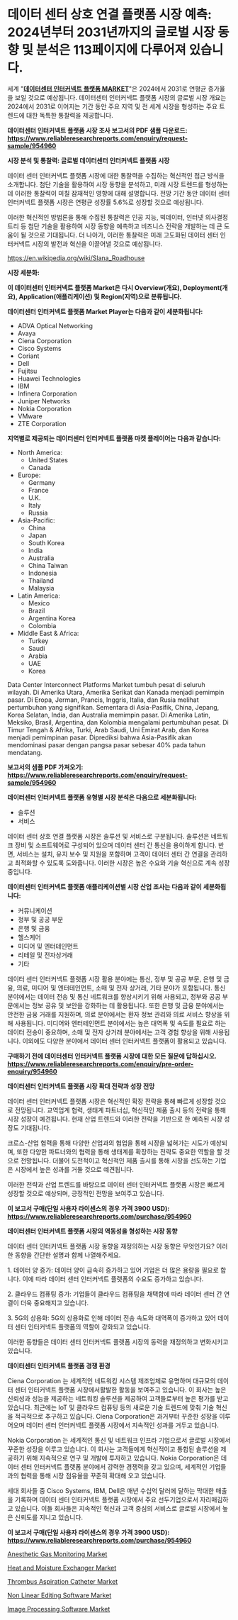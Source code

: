 <p><h1>데이터 센터 상호 연결 플랫폼 시장 예측: 2024년부터 2031년까지의 글로벌 시장 동향 및 분석은 113페이지에 다루어져 있습니다.</h1></p><p>세계 "<strong><a href="https://www.reliableresearchreports.com/data-center-interconnect-platforms-r954960">데이터센터 인터커넥트 플랫폼 MARKET</a></strong>"은 2024에서 2031로 연평균 증가율을 보일 것으로 예상됩니다. 데이터센터 인터커넥트 플랫폼 시장의 글로벌 시장 개요는 2024에서 2031로 이어지는 기간 동안 주요 지역 및 전 세계 시장을 형성하는 주요 트렌드에 대한 독특한 통찰력을 제공합니다.</p>
<p><strong>데이터센터 인터커넥트 플랫폼 시장 조사 보고서의 PDF 샘플 다운로드: <a href="https://www.reliableresearchreports.com/enquiry/request-sample/954960">https://www.reliableresearchreports.com/enquiry/request-sample/954960</a></strong></p>
<p><strong>시장 분석 및 통찰력: 글로벌 데이터센터 인터커넥트 플랫폼 시장</strong></p>
<p><p>데이터 센터 인터커넥트 플랫폼 시장에 대한 통찰력을 수집하는 혁신적인 접근 방식을 소개합니다. 첨단 기술을 활용하여 시장 동향을 분석하고, 미래 시장 트렌드를 형성하는데 이러한 통찰력이 미칠 잠재적인 영향에 대해 설명합니다. 전망 기간 동안 데이터 센터 인터커넥트 플랫폼 시장은 연평균 성장률 5.6%로 성장할 것으로 예상됩니다.</p><p>이러한 혁신적인 방법론을 통해 수집된 통찰력은 인공 지능, 빅데이터, 인터넷 의사결정 트리 등 첨단 기술을 활용하여 시장 동향을 예측하고 비즈니스 전략을 개발하는 데 큰 도움이 될 것으로 기대됩니다. 더 나아가, 이러한 통찰력은 미래 고도화된 데이터 센터 인터커넥트 시장의 발전과 혁신을 이끌어낼 것으로 예상됩니다.</p></p>
<p><a href="%7CAUTHORITHY_DOMAIN_URL%7C">https://en.wikipedia.org/wiki/Slana_Roadhouse</a></p>
<p><strong>시장 세분화:</strong></p>
<p><strong>이 데이터센터 인터커넥트 플랫폼 Market은 다시 Overview(개요), Deployment(개요), Application(애플리케이션) 및 Region(지역)으로 분류됩니다.</strong></p>
<p><strong>데이터센터 인터커넥트 플랫폼 Market Player는 다음과 같이 세분화됩니다:</strong></p>
<p><ul><li>ADVA Optical Networking</li><li>Avaya</li><li>Ciena Corporation</li><li>Cisco Systems</li><li>Coriant</li><li>Dell</li><li>Fujitsu</li><li>Huawei Technologies</li><li>IBM</li><li>Infinera Corporation</li><li>Juniper Networks</li><li>Nokia Corporation</li><li>VMware</li><li>ZTE Corporation</li></ul></p>
<p><strong>지역별로 제공되는 데이터센터 인터커넥트 플랫폼 마켓 플레이어는 다음과 같습니다:</strong></p>
<p><ul>
    <li>
        North America:
        <ul>
            <li>United States</li>
            <li>Canada</li>
        </ul>
    </li>
    <li>
        Europe:
        <ul>
            <li>Germany</li>
            <li>France</li>
            <li>U.K.</li>
            <li>Italy</li>
            <li>Russia</li>
        </ul>
    </li>
    <li>
        Asia-Pacific:
        <ul>
            <li>China</li>
            <li>Japan</li>
            <li>South Korea</li>
            <li>India</li>
            <li>Australia</li>
            <li>China Taiwan</li>
            <li>Indonesia</li>
            <li>Thailand</li>
            <li>Malaysia</li>
        </ul>
    </li>
    <li>
        Latin America:
        <ul>
            <li>Mexico</li>
            <li>Brazil</li>
            <li>Argentina Korea</li>
            <li>Colombia</li>
        </ul>
    </li>
    <li>
        Middle East & Africa:
        <ul>
            <li>Turkey</li>
            <li>Saudi</li>
            <li>Arabia</li>
            <li>UAE</li>
            <li>Korea</li>
        </ul>
    </li>
    </ul></p>
<p><p>Data Center Interconnect Platforms Market tumbuh pesat di seluruh wilayah. Di Amerika Utara, Amerika Serikat dan Kanada menjadi pemimpin pasar. Di Eropa, Jerman, Prancis, Inggris, Italia, dan Rusia melihat pertumbuhan yang signifikan. Sementara di Asia-Pasifik, China, Jepang, Korea Selatan, India, dan Australia memimpin pasar. Di Amerika Latin, Meksiko, Brasil, Argentina, dan Kolombia mengalami pertumbuhan pesat. Di Timur Tengah & Afrika, Turki, Arab Saudi, Uni Emirat Arab, dan Korea menjadi pemimpinan pasar. Diprediksi bahwa Asia-Pasifik akan mendominasi pasar dengan pangsa pasar sebesar 40% pada tahun mendatang.</p></p>
<p><strong>보고서의 샘플 PDF 가져오기: <a href="https://www.reliableresearchreports.com/enquiry/request-sample/954960">https://www.reliableresearchreports.com/enquiry/request-sample/954960</a></strong></p>
<p><strong>데이터센터 인터커넥트 플랫폼 유형별 시장 분석은 다음으로 세분화됩니다:</strong></p>
<p><ul><li>솔루션</li><li>서비스</li></ul></p>
<p><p>데이터 센터 상호 연결 플랫폼 시장은 솔루션 및 서비스로 구분됩니다. 솔루션은 네트워크 장비 및 소프트웨어로 구성되어 있으며 데이터 센터 간 통신을 용이하게 합니다. 반면, 서비스는 설치, 유지 보수 및 지원을 포함하며 고객이 데이터 센터 간 연결을 관리하고 최적화할 수 있도록 도와줍니다. 이러한 시장은 높은 수요와 기술 혁신으로 계속 성장 중입니다.</p></p>
<p><strong>데이터센터 인터커넥트 플랫폼 애플리케이션별 시장 산업 조사는 다음과 같이 세분화됩니다:</strong></p>
<p><ul><li>커뮤니케이션</li><li>정부 및 공공 부문</li><li>은행 및 금융</li><li>헬스케어</li><li>미디어 및 엔터테인먼트</li><li>리테일 및 전자상거래</li><li>기타</li></ul></p>
<p><p>데이터 센터 인터커넥트 플랫폼 시장 활용 분야에는 통신, 정부 및 공공 부문, 은행 및 금융, 의료, 미디어 및 엔터테인먼트, 소매 및 전자 상거래, 기타 분야가 포함됩니다. 통신 분야에서는 데이터 전송 및 통신 네트워크를 향상시키기 위해 사용되고, 정부와 공공 부문에서는 정보 공유 및 보안을 강화하는 데 활용됩니다. 또한 은행 및 금융 분야에서는 안전한 금융 거래를 지원하며, 의료 분야에서는 환자 정보 관리와 의료 서비스 향상을 위해 사용됩니다. 미디어와 엔터테인먼트 분야에서는 높은 대역폭 및 속도를 필요로 하는 데이터 전송이 중요하며, 소매 및 전자 상거래 분야에서는 고객 경험 향상을 위해 사용됩니다. 이외에도 다양한 분야에서 데이터 센터 인터커넥트 플랫폼이 활용되고 있습니다.</p></p>
<p><strong>구매하기 전에 데이터센터 인터커넥트 플랫폼 시장에 대한 모든 질문에 답하십시오. <a href="https://www.reliableresearchreports.com/enquiry/pre-order-enquiry/954960">https://www.reliableresearchreports.com/enquiry/pre-order-enquiry/954960</a></strong></p>
<p><strong>데이터센터 인터커넥트 플랫폼 시장 확대 전략과 성장 전망</strong></p>
<p><p>데이터 센터 인터커넥트 플랫폼 시장은 혁신적인 확장 전략을 통해 빠르게 성장할 것으로 전망됩니다. 교역업계 협력, 생태계 파트너십, 혁신적인 제품 출시 등의 전략을 통해 시장 성장이 예견됩니다. 현재 산업 트렌드와 이러한 전략을 기반으로 한 예측된 시장 성장도 기대됩니다.</p><p>크로스-산업 협력을 통해 다양한 산업과의 협업을 통해 시장을 넓혀가는 시도가 예상되며, 또한 다양한 파트너와의 협력을 통해 생태계를 확장하는 전략도 중요한 역할을 할 것으로 전망됩니다. 더불어 도전적이고 혁신적인 제품 출시를 통해 시장을 선도하는 기업은 시장에서 높은 성과를 거둘 것으로 예견됩니다.</p><p>이러한 전략과 산업 트렌드를 바탕으로 데이터 센터 인터커넥트 플랫폼 시장은 빠르게 성장할 것으로 예상되며, 긍정적인 전망을 보여주고 있습니다.</p></p>
<p><strong>이 보고서 구매(단일 사용자 라이센스의 경우 가격 3900 USD): <a href="https://www.reliableresearchreports.com/purchase/954960">https://www.reliableresearchreports.com/purchase/954960</a></strong></p>
<p><strong>데이터센터 인터커넥트 플랫폼 시장의 역동성을 형성하는 시장 동향</strong></p>
<p><p>데이터 센터 인터커넥트 플랫폼 시장 동향을 재정의하는 시장 동향은 무엇인가요? 이러한 동향을 간단한 설명과 함께 나열해주세요. </p><p>1. 데이터 양 증가: 데이터 양이 급속히 증가하고 있어 기업은 더 많은 용량을 필요로 합니다. 이에 따라 데이터 센터 인터커넥트 플랫폼의 수요도 증가하고 있습니다.</p><p>2. 클라우드 컴퓨팅 증가: 기업들이 클라우드 컴퓨팅을 채택함에 따라 데이터 센터 간 연결이 더욱 중요해지고 있습니다.</p><p>3. 5G의 상용화: 5G의 상용화로 인해 데이터 전송 속도와 대역폭이 증가하고 있어 데이터 센터 인터커넥트 플랫폼의 역할이 강화되고 있습니다.</p><p>이러한 동향들은 데이터 센터 인터커넥트 플랫폼 시장의 동력을 재정의하고 변화시키고 있습니다.</p></p>
<p><strong>데이터센터 인터커넥트 플랫폼 경쟁 환경</strong></p>
<p><p>Ciena Corporation 는 세계적인 네트워킹 시스템 제조업체로 유명하며 대규모의 데이터 센터 인터커넥트 플랫폼 시장에서활발한 활동을 보여주고 있습니다. 이 회사는 높은 신뢰성과 성능을 제공하는 네트워킹 솔루션을 제공하여 고객들로부터 높은 평가를 받고 있습니다. 최근에는 IoT 및 클라우드 컴퓨팅 등의 새로운 기술 트렌드에 맞춰 기술 혁신을 적극적으로 추구하고 있습니다. Ciena Corporation은 과거부터 꾸준한 성장을 이루어오며 데이터 센터 인터커넥트 플랫폼 시장에서 지속적인 성과를 거두고 있습니다.</p><p>Nokia Corporation 는 세계적인 통신 및 네트워크 인프라 기업으로서 글로벌 시장에서 꾸준한 성장을 이루고 있습니다. 이 회사는 고객들에게 혁신적이고 통합된 솔루션을 제공하기 위해 지속적으로 연구 및 개발에 투자하고 있습니다. Nokia Corporation은 데이터 센터 인터커넥트 플랫폼 분야에서 강력한 경쟁력을 갖고 있으며, 세계적인 기업들과의 협력을 통해 시장 점유율을 꾸준히 확대해 오고 있습니다.</p><p>세대 회사들 중 Cisco Systems, IBM, Dell은 매년 수십억 달러에 달하는 막대한 매출을 기록하며 데이터 센터 인터커넥트 플랫폼 시장에서 주요 선두기업으로서 자리매김하고 있습니다. 이들 회사들은 지속적인 혁신과 고객 중심의 서비스로 글로벌 시장에서 높은 신뢰도를 지니고 있습니다.</p></p>
<p><strong>이 보고서 구매(단일 사용자 라이센스의 경우 가격 3900 USD): <a href="https://www.reliableresearchreports.com/purchase/954960">https://www.reliableresearchreports.com/purchase/954960</a></strong></p>
<p><p><a href="https://github.com/nathandecarvalho/Market-Research-Report-List-4/blob/main/anesthetic-gas-monitoring-market.md">Anesthetic Gas Monitoring Market</a></p><p><a href="https://github.com/julyju69/Market-Research-Report-List-4/blob/main/heat-and-moisture-exchanger-market.md">Heat and Moisture Exchanger Market</a></p><p><a href="https://github.com/gdfhhhj/Market-Research-Report-List-6/blob/main/thrombus-aspiration-catheter-market.md">Thrombus Aspiration Catheter Market</a></p><p><a href="https://issuu.com/reportprime-2/docs/non-linear-editing-software-market-size-2030.pptx">Non Linear Editing Software Market</a></p><p><a href="https://issuu.com/reportprime-2/docs/image-processing-software-market-size-2030.pptx">Image Processing Software Market</a></p></p>